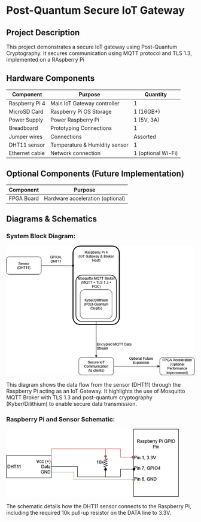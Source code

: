# Post-Quantum Secure IoT Gateway

## Project Description
This project demonstrates a secure IoT gateway using Post-Quantum Cryptography.
It secures communication using MQTT protocol and TLS 1.3, implemented on a RAspberry Pi

## Hardware Components

| Component           | Purpose                       | Quantity    |
|---------------------|-------------------------------|-------------|
| Raspberry Pi 4      | Main IoT Gateway controller   | 1           |
| MicroSD Card        | Raspberry Pi OS Storage       | 1 (16GB+)   |
| Power Supply        | Power Raspberry Pi            | 1 (5V, 3A)  |
| Breadboard          | Prototyping Connections       | 1           |
| Jumper wires        | Connections                   | Assorted    |
| DHT11 sensor        | Temperature & Humidity sensor | 1           |
| Ethernet cable      | Network connection            | 1 (optional Wi-Fi) |

## Optional Components (Future Implementation)

| Component           | Purpose                           |
|---------------------|-----------------------------------|
| FPGA Board          | Hardware acceleration (optional)  |

## Diagrams & Schematics

### System Block Diagram:
![Block Diagram](diagrams/block-diagram.png)

This diagram shows the data flow from the sensor (DHT11) through the Raspberry Pi acting as an IoT Gateway. It highlights the use of Mosquitto MQTT Broker with TLS 1.3 and post-quantum cryptography (Kyber/Dilithium) to enable secure data transmission.

### Raspberry Pi and Sensor Schematic:
![Hardware Schematic](schematics/raspberrypi-dht11.png)

The schematic details how the DHT11 sensor connects to the Raspberry Pi, including the required 10k pull-up resistor on the DATA line to 3.3V.

